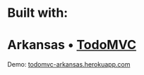 # Built with:
# Arkansas • [TodoMVC](http://todomvc.com)

Demo: [todomvc-arkansas.herokuapp.com](http://todomvc-arkansas.herokuapp.com/)